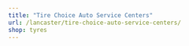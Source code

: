 ```yaml
---
title: "Tire Choice Auto Service Centers"
url: /lancaster/tire-choice-auto-service-centers/
shop: tyres
---
```

